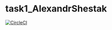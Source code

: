 # task1_AlexandrShestak

[![CircleCI](https://circleci.com/gh/AlexandrShestak/task1_AlexandrShestak.svg?style=svg)](https://circleci.com/gh/AlexandrShestak/task1_AlexandrShestak)